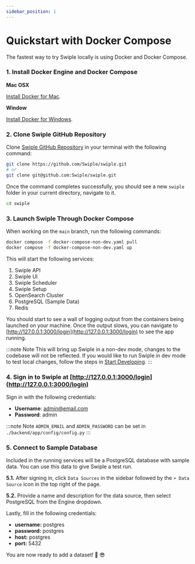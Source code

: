 ```yaml
---
sidebar_position: 1
---
```


# Quickstart with Docker Compose

The fastest way to try Swiple locally is using Docker and Docker Compose.

### 1. Install Docker Engine and Docker Compose
**Mac OSX**

[Install Docker for Mac](https://docs.docker.com/desktop/mac/install/).


**Window**

[Install Docker for Windows](https://docs.docker.com/desktop/windows/install/).

### 2. Clone Swiple GitHub Repository 
Clone [Swiple GitHub Repository](https://github.com/Swiple/swiple.git) in your terminal with the following command:

```bash
git clone https://github.com/Swiple/swiple.git
# or
git clone git@github.com:Swiple/swiple.git
```
Once the command completes successfully, you should see a new `swiple` folder in your current directory, navigate to it.

```bash
cd swiple
```

### 3. Launch Swiple Through Docker Compose

When working on the `main` branch, run the following commands:

```bash
docker compose -f docker-compose-non-dev.yaml pull
docker compose -f docker-compose-non-dev.yaml up
```
This will start the following services:
1. Swiple API
2. Swiple UI
3. Swiple Scheduler
4. Swiple Setup
5. OpenSearch Cluster
6. PostgreSQL (Sample Data)
7. Redis

You should start to see a wall of logging output from the containers being launched on your machine. Once the output slows, you can navigate to [http://127.0.0.1:3000/login](http://127.0.0.1:3000/login) to see the app running.

:::note Note
This will bring up Swiple in a non-dev mode, changes to the codebase will not be reflected. If you would like to run Swiple in dev mode to test local changes, follow the steps in [Start Developing](./start-developing).
:::

### 4. Sign in to Swiple at [http://127.0.0.1:3000/login](http://127.0.0.1:3000/login)
Sign in with the following credentials:
- **Username**: admin@email.com
- **Password**: admin

:::note Note
`ADMIN_EMAIL` and `ADMIN_PASSWORD` can be set in `./backend/app/config/config.py` 
:::

### 5. Connect to Sample Database

Included in the running services will be a PostgreSQL database with sample data. You can use this data to give Swiple a test run.

**5.1.** After signing in, click `Data Sources` in the sidebar followed by the `+ Data Source` icon in the top right of the page.

**5.2.** Provide a name and description for the data source, then select PostgreSQL from the Engine dropdown.

Lastly, fill in the following credentials:
- **username:** postgres
- **password:** postgres
- **host:** postgres
- **port:** 5432

You are now ready to add a dataset! 👏 😎